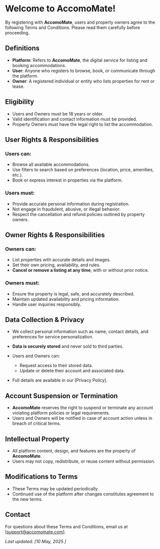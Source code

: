 # Welcome to AccomoMate!

By registering with **AccomoMate**, users and property owners agree to the following Terms and Conditions. Please read them carefully before proceeding.

## Definitions

- **Platform**: Refers to **AccomoMate**, the digital service for listing and booking accommodations.
- **User**: Anyone who registers to browse, book, or communicate through the platform.
- **Owner**: A registered individual or entity who lists properties for rent or lease.

## Eligibility

- Users and Owners must be 18 years or older.
- Valid identification and contact information must be provided.
- Property Owners must have the legal right to list the accommodation.

## User Rights & Responsibilities

### Users can:

- Browse all available accommodations.
- Use filters to search based on preferences (location, price, amenities, etc.).
- Book or express interest in properties via the platform.

### Users must:

- Provide accurate personal information during registration.
- Not engage in fraudulent, abusive, or illegal behavior.
- Respect the cancellation and refund policies outlined by property owners.

## Owner Rights & Responsibilities

### Owners can:

- List properties with accurate details and images.
- Set their own pricing, availability, and rules.
- **Cancel or remove a listing at any time**, with or without prior notice.

### Owners must:

- Ensure the property is legal, safe, and accurately described.
- Maintain updated availability and pricing information.
- Handle user inquiries responsibly.

## Data Collection & Privacy

- We collect personal information such as name, contact details, and preferences for service personalization.
- **Data is securely stored** and never sold to third parties.
- Users and Owners can:

  - Request access to their stored data.
  - Update or delete their account and associated data.

- Full details are available in our [Privacy Policy].

## Account Suspension or Termination

- **AccomoMate** reserves the right to suspend or terminate any account violating platform policies or legal requirements.
- Users and Owners will be notified in case of account action unless in breach of critical terms.

## Intellectual Property

- All platform content, design, and features are the property of **AccomoMate**.
- Users may not copy, redistribute, or reuse content without permission.

## Modifications to Terms

- These Terms may be updated periodically.
- Continued use of the platform after changes constitutes agreement to the new terms.

## Contact

For questions about these Terms and Conditions, email us at [support@accomomate.com].

_Last updated: [10 May, 2025 ]_
